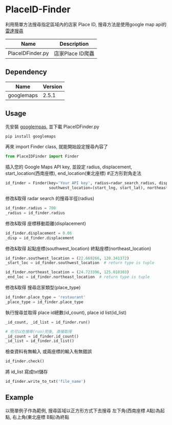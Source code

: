 # PlaceID-Finder

利用簡單方法搜尋指定區域內的店家 Place ID, 搜尋方法是使用google map api的[雷達搜尋](https://developers.google.com/places/web-service/search?hl=zh-tw#RadarSearchRequests)

|Name|Description|
|----|----|
|PlaceIDFinder.py|店家Place ID爬蟲|

## Dependency
|Name|Version|
|----|----|
|googlemaps|2.5.1|

## Usage
先安裝 [googlempas](https://github.com/googlemaps/google-maps-services-python), 並下載 PlaceIDFinder.py

```python
pip install googlemaps
```

再來 import Finder class, 就能開始設定搜尋內容了
```python
from PlaceIDFinder import Finder
```

插入您的 Google Maps API key, 並設定 radius, displacement,</br>
start_location(西南座標), end_location(東北座標) #正方形對角走法
```python
id_finder = Finder(key='Your API key', radius=radar_search_radius, disp=coord_move_disp, type=place_type,
                   southwest_location=(start_lng, start_lat), northeast_location=(end_lng, end_lat))
```

修改&取得 radar search 的搜尋半徑(radius)
```python
id_finder.radius = 700
_radius = id_finder.radius
```

修改&取得 座標移動距離(displacement)
```python
id_finder.displacement = 0.06
_disp = id_finder.displacement
```

修改&取得 起點座標(southwest_location) 終點座標(northeast_location)
```python
id_finder.southwest_location = (22.669266, 120.341372)
_start_loc = id_finder.southwest_location  # return type is tuple

id_finder.northeast_location = (24.723396, 125.018303)
_end_loc = id_finder.northeast_location  # return type is tuple
```

修改&取得 搜尋店家類型(place_type)
```python
id_finder.place_type = 'restaurant'
_place_type = id_finder.place_type
```

執行搜尋並取得 place id總數(id_count), place id list(id_list)
```python
_id_count, _id_list = id_finder.run()

# 也可以在搜尋(run)完後, 直接取得
_id_count = id_finder.id_count()
_id_list = id_finder.id_list()
```

檢查資料有無輸入 或兩座標的輸入有無錯誤
```python
id_finder.check()
```

將 id_list 寫成txt儲存
```python
id_finder.write_to_txt('file_name')
```

## Example
以簡單例子作為範例, 搜尋區域以正方形方式下去搜尋 左下角(西南座標 A點)為起點, 右上角(東北座標 B點)為終點

```python

```

